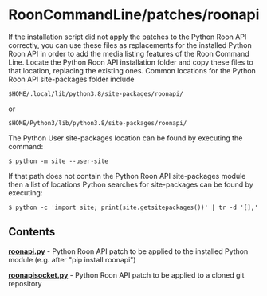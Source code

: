# RoonCommandLine/patches/roonapi

If the installation script did not apply the patches to the Python Roon API correctly,
you can use these files as replacements for the installed Python Roon API in order
to add the media listing features of the Roon Command Line. Locate the Python Roon API
installation folder and copy these files to that location, replacing the existing ones.
Common locations for the Python Roon API site-packages folder include

    $HOME/.local/lib/python3.8/site-packages/roonapi/

or

    $HOME/Python3/lib/python3.8/site-packages/roonapi/

The Python User site-packages location can be found by executing the command:

    $ python -m site --user-site

If that path does not contain the Python Roon API site-packages module then a list
of locations Python searches for site-packages can be found by executing:

    $ python -c 'import site; print(site.getsitepackages())' | tr -d '[],'

## Contents

[**roonapi.py**](roonapi.py) - Python Roon API patch to be applied to the installed Python module (e.g. after "pip install roonapi")

[**roonapisocket.py**](roonapisocket.py) - Python Roon API patch to be applied to a cloned git repository
